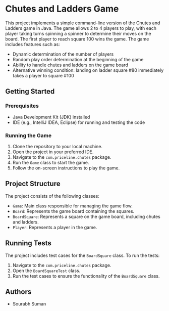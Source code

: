 # Chutes and Ladders Game

This project implements a simple command-line version of the Chutes and Ladders game in Java. The game allows 2 to 4 players to play, with each player taking turns spinning a spinner to determine their moves on the board. The first player to reach square 100 wins the game. The game includes features such as:

- Dynamic determination of the number of players
- Random play order determination at the beginning of the game
- Ability to handle chutes and ladders on the game board
- Alternative winning condition: landing on ladder square #80 immediately takes a player to square #100

## Getting Started

### Prerequisites

- Java Development Kit (JDK) installed
- IDE (e.g., IntelliJ IDEA, Eclipse) for running and testing the code

### Running the Game

1. Clone the repository to your local machine.
2. Open the project in your preferred IDE.
3. Navigate to the `com.priceline.chutes` package.
4. Run the `Game` class to start the game.
5. Follow the on-screen instructions to play the game.

## Project Structure

The project consists of the following classes:

- `Game`: Main class responsible for managing the game flow.
- `Board`: Represents the game board containing the squares.
- `BoardSquare`: Represents a square on the game board, including chutes and ladders.
- `Player`: Represents a player in the game.

## Running Tests

The project includes test cases for the `BoardSquare` class. To run the tests:

1. Navigate to the `com.priceline.chutes` package.
2. Open the `BoardSquareTest` class.
3. Run the test cases to ensure the functionality of the `BoardSquare` class.

## Authors

- Sourabh Suman